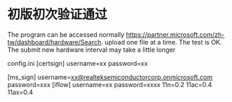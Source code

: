 

# 初版初次验证通过 #
The program can be accessed  normally https://partner.microsoft.com/zh-tw/dashboard/hardware/Search.
 upload one file at a time. The test is OK. The submit new hardware interval may take a little longer
 
 config.ini
 [certsign]
username=xx
password=xx

[ms_sign]
username=xx@realteksemiconductorcorp.onmicrosoft.com
password=xxx
[iflow]
username=xx
password=xxxx
11n=0.2
11ac=0.4
11ax=0.4
